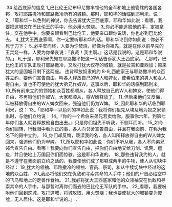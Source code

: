 .34 
给西底家的信息 
1_巴比伦王尼布甲尼撒率领他的全军和地上他管辖的各国各邦，攻打耶路撒冷和耶路撒冷所有的城镇。那时，耶和华的话临到耶利米，说： 2_「耶和华－以色列的神说，你去告诉犹大王西底家，耶和华如此说：看哪，我要把这城交在巴比伦王的手中，他必用火焚烧。 3_你必不能逃脱他的手，定被拿住，交在他手中。你要亲眼看到巴比伦王，他要亲口跟你说话，你也必到巴比伦去。 4_犹大王西底家啊，你一定要听耶和华的话。耶和华论到你如此说：你必不死于刀下； 5_必平安而终，人要为你焚烧，好像为你祖先，就是在你以前早先的王焚烧一样。人要为你举哀说：『哀哉！我主啊。』这话是我说的。这是耶和华说的。」 
6_于是，耶利米先知在耶路撒冷把这一切话告诉犹大王西底家。 7_那时，巴比伦王的军队正攻打耶路撒冷，又攻打犹大仅存的城镇，就是拉吉和亚西加；原来犹大的坚固城只剩下这两座。 
违背释放奴隶的约 
8-9_西底家王与耶路撒冷的众百姓立约，要他们宣告自由，叫各人释放自己的W人和婢女，使希伯来的男人和女人得自由，谁也不可使他的犹大弟兄作奴W。这事以后，耶和华的话临到耶利米。 10_所有前来立约的领袖和众百姓都顺从，各人释放自己的W人和婢女，使他们得自由，不再叫他们作奴W。大家都顺从，将W婢释放了。 11_但后来他们又反悔，叫被释放得自由的W人婢女回来，强迫他们仍为W婢。 12_因此耶和华的话临到耶利米，说： 13_「耶和华－以色列的神如此说：我将你们祖先从埃及地为奴之家领出时，与他们立约说： 14_『你的一个希伯来弟兄若卖给你，服事你六年，到第七年你们各人就要释放他自由出去。』只是你们祖先不听我，不侧耳而听。 15_如今你们回转，行我眼中看为正的事，各人向邻舍宣告自由，并且在我面前、在称为我名下的殿中立约。 16_你们却反悔，亵渎我的名，各人叫所释放得自由的W人婢女回来，强迫他们仍为W婢。 17_所以耶和华如此说：你们不听从我，各人不向弟兄邻舍宣告自由。看哪！我要向你们宣告自由，把你们自由地交给刀剑、饥荒、瘟疫，并且使地上万国因你们而惊骇。这是耶和华说的。 18_那些违背我约的人，就是不遵守在我面前立约之话的，我要使他们成了那噼成两半的牛犊，使人从切块中经过： 19_犹大的领袖、耶路撒冷的领袖、官员、祭司，和从牛犊切块中经过的这地的众百姓， 20_我必将他们交在仇敌和寻索其命的人手中；他们的尸首必给空中的飞鸟和地上的走兽作食物。 21_我必将犹大王西底家和他的众领袖交在仇敌和寻索其命的人手中，与那暂时离你们而去的巴比伦王军队的手中。 22_看哪，我要吩咐他们回到这城，攻打这城，将城攻取，用火焚烧；我也要使犹大的城镇变为废墟，无人居住。这是耶和华说的。」 
. 
